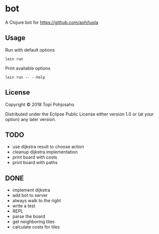 # bot

A Clojure bot for https://github.com/aoh/luola

## Usage

Run with default options

`lein run`

Print available options

`lein run -- --help`

## License

Copyright © 2018 Topi Pohjosaho

Distributed under the Eclipse Public License either version 1.0 or (at
your option) any later version.

## TODO
* use dijkstra result to choose action
* cleanup dijkstra implementation
* print board with costs
* print board with paths

## DONE
* implement dijkstra
* add bot to server
* always walk to the right
* write a test
* REPL
* parse the board
* get neighboring tiles
* calculate costs for tiles
